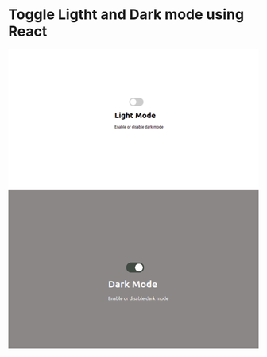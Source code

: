 # Toggle Ligtht and Dark mode using React

<img src="./public/demo1.png" width="800px">

<img src="./public/demo2.png" width="800px">
